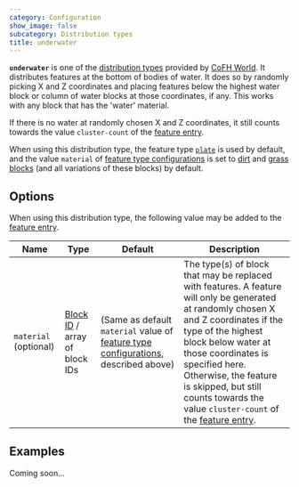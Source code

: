 ```yaml
---
category: Configuration
show_image: false
subcategory: Distribution types
title: underwater
---
```


**`underwater`** is one of the [distribution types](../) provided by [CoFH
World](../../../). It distributes features at the bottom of bodies of water. It
does so by randomly picking X and Z coordinates and placing features below the
highest water block or column of water blocks at those coordinates, if any. This
works with any block that has the 'water' material.

If there is no water at randomly chosen X and Z coordinates, it still counts
towards the value `cluster-count` of the [feature
entry](../../feature-format/#features).

When using this distribution type, the feature type
[`plate`](../../feature-types/plate/) is used by default, and the value
`material` of [feature type
configurations](../../feature-format/#feature-type-configuration) is set to
[dirt](https://minecraft.gamepedia.com/Dirt) and [grass
blocks](https://minecraft.gamepedia.com/Grass_Block) (and all variations of
these blocks) by default.


Options
-------

When using this distribution type, the following value may be added to the
[feature entry](../../feature-format/#features).


|Name|Type|Default|Description|
|--- |--- |--- |--- |
|`material` (optional)|[Block ID](../../common-formats/block-id/) / array of block IDs|(Same as default `material` value of [feature type configurations](../../feature-format/#feature-type-configuration), described above)|The type(s) of block that may be replaced with features. A feature will only be generated at randomly chosen X and Z coordinates if the type of the highest block below water at those coordinates is specified here. Otherwise, the feature is skipped, but still counts towards the value `cluster-count` of the [feature entry](../../feature-format/#features).|



Examples
--------

Coming soon...
